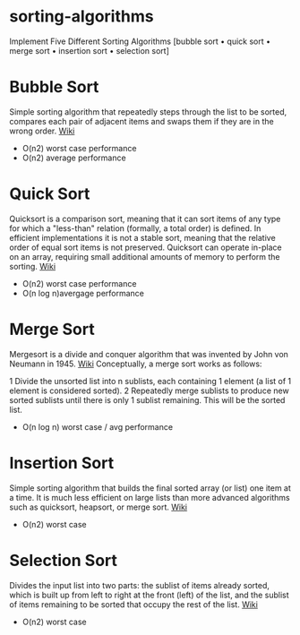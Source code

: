 # sorting-algorithms

Implement Five Different Sorting Algorithms [bubble sort • quick sort • merge sort • insertion sort • selection sort]

# Bubble Sort

Simple sorting algorithm that repeatedly steps through the list to be sorted, compares each pair of adjacent items and swaps them if they are in the wrong order. [Wiki](https://en.wikipedia.org/wiki/Bubble_sort)

- O(n2) worst case performance
- O(n2) average performance

# Quick Sort

Quicksort is a comparison sort, meaning that it can sort items of any type for which a "less-than" relation (formally, a total order) is defined. In efficient implementations it is not a stable sort, meaning that the relative order of equal sort items is not preserved. Quicksort can operate in-place on an array, requiring small additional amounts of memory to perform the sorting. [Wiki](https://en.wikipedia.org/wiki/Quicksort)

- O(n2) worst case performance
- O(n log n)avergage performance

# Merge Sort

Mergesort is a divide and conquer algorithm that was invented by John von Neumann in 1945. [Wiki](https://en.wikipedia.org/wiki/Merge_sort) Conceptually, a merge sort works as follows:

1 Divide the unsorted list into n sublists, each containing 1 element (a list of 1 element is considered sorted).
2 Repeatedly merge sublists to produce new sorted sublists until there is only 1 sublist remaining. This will be the sorted list.

- O(n log n) worst case / avg performance

# Insertion Sort

Simple sorting algorithm that builds the final sorted array (or list) one item at a time. It is much less efficient on large lists than more advanced algorithms such as quicksort, heapsort, or merge sort. [Wiki](https://en.wikipedia.org/wiki/Insertion_sort)

- O(n2) worst case

# Selection Sort

Divides the input list into two parts: the sublist of items already sorted, which is built up from left to right at the front (left) of the list, and the sublist of items remaining to be sorted that occupy the rest of the list. [Wiki](https://en.wikipedia.org/wiki/Selection_sort)

- O(n2) worst case
